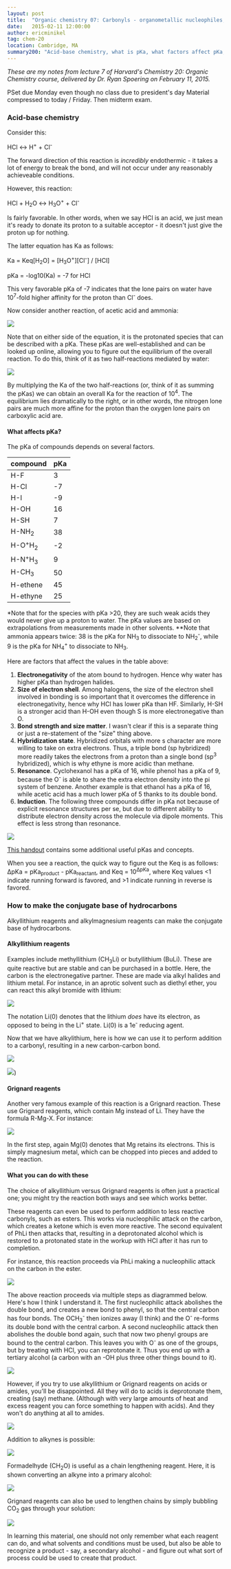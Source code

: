 ```yaml
---
layout: post
title:  "Organic chemistry 07: Carbonyls - organometallic nucleophiles, acidity and pKa"
date:   2015-02-11 12:00:00
author: ericminikel
tag: chem-20
location: Cambridge, MA
summary200: "Acid-base chemistry, what is pKa, what factors affect pKa, alkyllithium and Grignard reagents and how to use them to lengthen chains or make tertiary alcohols."
---
```


*These are my notes from lecture 7 of Harvard's Chemistry 20: Organic Chemistry course, delivered by Dr. Ryan Spoering on February 11, 2015.*

PSet due Monday even though no class due to president's day
Material compressed to today / Friday. Then midterm exam.

### Acid-base chemistry

Consider this:

HCl &harr; H<sup>+</sup> + Cl<sup>-</sup>

The forward direction of this reaction is *incredibly* endothermic - it takes a lot of energy to break the bond, and will not occur under any reasonably achieveable conditions.

However, this reaction:

HCl + H<sub>2</sub>O &harr; H<sub>3</sub>O<sup>+</sup> + Cl<sup>-</sup>

Is fairly favorable. In other words, when we say HCl is an acid, we just mean it's ready to donate its proton to a suitable acceptor - it doesn't just give the proton up for nothing.

The latter equation has Ka as follows:

Ka = Keq\[H<sub>2</sub>O\] = \[H<sub>3</sub>O<sup>+</sup>\]\[Cl<sup>-</sup>\] / \[HCl\]

pKa = -log10(Ka) = -7 for HCl

This very favorable pKa of -7 indicates that the lone pairs on water have 10<sup>7</sup>-fold higher affinity for the proton than Cl<sup>-</sup> does.

Now consider another reaction, of acetic acid and ammonia:

![](/media/2015/02/acetic-acid-ammonia.png)

Note that on either side of the equation, it is the protonated species that can be described with a pKa. These pKas are well-established and can be looked up online, allowing you to figure out the equilibrium of the overall reaction. To do this, think of it as two half-reactions mediated by water:

![](/media/2015/02/acetic-acid-ammonia-half-reactions.png)

By multiplying the Ka of the two half-reactions (or, think of it as summing the pKas) we can obtain an overall Ka for the reaction of 10<sup>4</sup>. The equilibrium lies dramatically to the right, or in other words, the nitrogen lone pairs are much more affine for the proton than the oxygen lone pairs on carboxylic acid are.

#### What affects pKa?

The pKa of compounds depends on several factors.

| compound | pKa |
| ---- | ---- |
| H-F | 3 |
| H-Cl | -7 |
| H-I | -9 |
| H-OH | 16 |
| H-SH | 7 |
| H-NH<sub>2</sub> | 38 |
| H-O<sup>+</sup>H<sub>2</sub> | -2 |
| H-N<sup>+</sup>H<sub>3</sub> | 9 |
| H-CH<sub>3</sub> | 50 |
| H-ethene | 45 |
| H-ethyne | 25 |

\*Note that for the species with pKa >20, they are such weak acids they would never give up a proton to water. The pKa values are based on extrapolations from measurements made in other solvents.
\*\*Note that ammonia appears twice: 38 is the pKa for NH<sub>3</sub> to dissociate to NH<sub>2</sub><sup>-</sup>, while 9 is the pKa for NH<sub>4</sub><sup>+</sup> to dissociate to NH<sub>3</sub>.

Here are factors that affect the values in the table above:

1. **Electronegativity** of the atom bound to hydrogen. Hence why water has higher pKa than hydrogen halides.
2. **Size of electron shell**. Among halogens, the size of the electron shell involved in bonding is so important that it overcomes the difference in electronegativity, hence why HCl has lower pKa than HF. Similarly, H-SH is a stronger acid than H-OH even though S is more electronegative than O.
3. **Bond strength and size matter**. I wasn't clear if this is a separate thing or just a re-statement of the "size" thing above.
4. **Hybridization state**. Hybridized orbitals with more s character are more willing to take on extra electrons. Thus, a triple bond (sp hybridized) more readily takes the electrons from a proton than a single bond (sp<sup>3</sup> hybridized), which is why ethyne is more acidic than methane.
5. **Resonance**. Cyclohexanol has a pKa of 16, while phenol has a pKa of 9, because the O<sup>-</sup> is able to share the extra electron density into the pi system of benzene. Another example is that ethanol has a pKa of 16, while acetic acid has a much lower pKa of 5 thanks to its double bond.
6. **Induction**. The following three compounds differ in pKa not because of explicit resonance structures per se, but due to different ability to distribute electron density across the molecule via dipole moments. This effect is less strong than resonance.

![](/media/2015/02/induction-affecting-pka.png)

[This handout](http://isites.harvard.edu/fs/docs/icb.topic93502.files/Lectures_and_Handouts/20-Acidity_Concepts.pdf) contains some additional useful pKas and concepts.

When you see a reaction, the quick way to figure out the Keq is as follows: &Delta;pKa = pKa<sub>product</sub> - pKa<sub>reactant</sub>, and Keq = 10<sup>&Delta;pKa</sup>, where Keq values <1 indicate running forward is favored, and >1 indicate running in reverse is favored.

### How to make the conjugate base of hydrocarbons

Alkyllithium reagents and alkylmagnesium reagents can make the conjugate base of hydrocarbons.

#### Alkyllithium reagents

Examples include methyllithium (CH<sub>3</sub>Li) or butyllithium (BuLi). These are quite reactive but are stable and can be purchased in a bottle. Here, the carbon is the electronegative partner. These are made via alkyl halides and lithium metal. For instance, in an aprotic solvent such as diethyl ether, you can react this alkyl bromide with lithium:

![](/media/2015/02/making-alkyllithium-reagent-example.png)

The notation Li(0) denotes that the lithium *does* have its electron, as opposed to being in the Li<sup>+</sup> state. Li(0) is a 1e<sup>-</sup> reducing agent.

Now that we have alkylithium, here is how we can use it to perform addition to a carbonyl, resulting in a new carbon-carbon bond.

![](/media/2015/02/use-alkyllithium-to-make-3ary-alcohol.png)

![](/media/2015/02/alkyllithium-example-2.png))

#### Grignard reagents

Another very famous example of this reaction is a Grignard reaction. These use Grignard reagents, which contain Mg instead of Li. They have the formula R-Mg-X. For instance:

![](/media/2015/02/grignard-reagent-example-1.png)

In the first step, again Mg(0) denotes that Mg retains its electrons. This is simply magnesium metal, which can be chopped into pieces and added to the reaction.

#### What you can do with these

The choice of alkyllithium versus Grignard reagents is often just a practical one; you might try the reaction both ways and see which works better.

These reagents can even be used to perform addition to less reactive carbonyls, such as esters. This works via nucleophilic attack on the carbon, which creates a ketone which is even more reactive. The second equivalent of PhLi then attacks that, resulting in a deprotonated alcohol which is restored to a protonated state in the workup with HCl after it has run to completion.

For instance, this reaction proceeds via PhLi making a nucleophilic attack on the carbon in the ester.

![](/media/2015/02/phli-attack-on-ester.png)

The above reaction proceeds via multiple steps as diagrammed below. Here's how I think I understand it. The first nucleophilic attack abolishes the double bond, and creates a new bond to phenyl, so that the central carbon has four bonds. The OCH<sub>3</sub><sup>-</sup> then ionizes away (I think) and the O<sup>-</sup> re-forms its double bond with the central carbon. A second nucleophilic attack then abolishes the double bond again, such that now two phenyl groups are bound to the central carbon. This leaves you with O<sup>-</sup> as one of the groups, but by treating with HCl, you can reprotonate it. Thus you end up with a tertiary alcohol (a carbon with an -OH plus three other things bound to it).

![](/media/2015/02/phli-ester-steps.png)

However, if you try to use alkyllithium or Grignard reagents on acids or amides, you'll be disappointed. All they will do to acids is deprotonate them, creating (say) methane. (Although with very large amounts of heat and excess reagent you can force something to happen with acids). And they won't do anything at all to amides. 

![](/media/2015/02/inefficacy-against-acids-and-amides.png)

Addition to alkynes is possible:

![](/media/2015/02/addition-to-alkynes.png)

Formadelhyde (CH<sub>2</sub>O) is useful as a chain lengthening reagent. Here, it is shown converting an alkyne into a primary alcohol:

![](/media/2015/02/formaldehyde-chain-lengthening.png)

Grignard reagents can also be used to lengthen chains by simply bubbling CO<sub>2</sub> gas through your solution:

![](/media/2015/02/grignard-plus-co2-chain-lengthening.png)

In learning this material, one should not only remember what each reagent can do, and what solvents and conditions must be used, but also be able to recognize a product - say, a secondary alcohol - and figure out what sort of process could be used to create that product.



